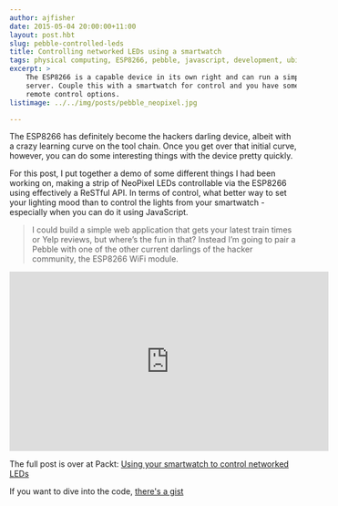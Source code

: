 ```yaml
---
author: ajfisher
date: 2015-05-04 20:00:00+11:00
layout: post.hbt
slug: pebble-controlled-leds
title: Controlling networked LEDs using a smartwatch
tags: physical computing, ESP8266, pebble, javascript, development, ubicomp, IoT, hardware
excerpt: >
    The ESP8266 is a capable device in its own right and can run a simple web
    server. Couple this with a smartwatch for control and you have some interesting
    remote control options.
listimage: ../../img/posts/pebble_neopixel.jpg

---
```


The ESP8266 has definitely become the hackers darling device, albeit with a
crazy learning curve on the tool chain. Once you get over that initial curve,
however, you can do some interesting things with the device pretty quickly.

For this post, I put together a demo of some different things I had been working
on, making a strip of NeoPixel LEDs controllable via the ESP8266 using effectively
a ReSTful API. In terms of control, what better way to set your lighting mood
than to control the lights from your smartwatch - especially when you can
do it using JavaScript.

> I could build a simple web application that gets your latest train times or
Yelp reviews, but where’s the fun in that? Instead I’m going to pair a
Pebble with one of the other current darlings of the hacker community, the
ESP8266 WiFi module.

<p class="mediacontainer"><iframe title="Controlled LEDs via Pebble Smartwatch" width="560" height="315" src="https://www.youtube.com/embed/BeIQ47WBVXs" frameborder="0" allowfullscreen></iframe></p>

The full post is over at Packt:
[Using your smartwatch to control networked LEDs](https://www.packtpub.com/books/content/using-your-smart-watch-control-networked-leds)

If you want to dive into the code, [there's a gist](https://gist.github.com/ajfisher/ee6fadcd837a0f46be8d)
